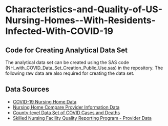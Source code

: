 # Characteristics-and-Quality-of-US-Nursing-Homes--With-Residents-Infected-With-COVID-19

## Code for Creating Analytical Data Set
The analytical data set can be created using the SAS code (NH_with_COVID_Data_Set_Creation_Public_Use.sas) in the repository. The following raw data are also required for creating the data set.  

## Data Sources 
  - [COVID-19 Nursing Home Data](https://data.cms.gov/stories/s/COVID-19-Nursing-Home-Data/bkwz-xpvg/)
  - [Nursing Home Compare Provider Information Data](https://data.medicare.gov/Nursing-Home-Compare/Provider-Info/4pq5-n9py)
  - [County-level Data Set of COVID Cases and Deaths](https://raw.githubusercontent.com/nytimes/covid-19-data/master/us-counties.csv)
  - [Skilled Nursing Facility Quality Reporting Program - Provider Data](https://data.medicare.gov/Nursing-Home-Compare/Skilled-Nursing-Facility-Quality-Reporting-Program/fykj-qjee)
